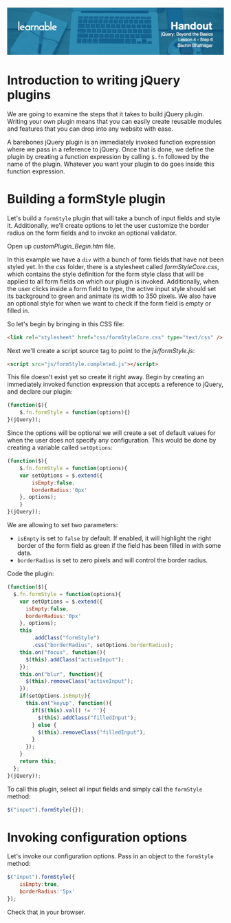 ![](headers/Sachin_Lesson_4.6.jpg)
# Introduction to writing jQuery plugins

We are going to examine the steps that it takes to build jQuery plugin. Writing your own plugin means that you can easily create reusable modules and features that you can drop into any website with ease.

A barebones jQuery plugin is an immediately invoked function expression where we pass in a reference to jQuery. Once that is done, we define the plugin by creating a function expression by calling `$.fn` followed by the name of the plugin. Whatever you want your plugin to do goes inside this function expression.

# Building a formStyle plugin

Let's build a `formStyle` plugin that will take a bunch of input fields and style it. Additionally, we'll create options to let the user customize the border radius on the form fields and to invoke an optional validator.

Open up *customPlugin_Begin.htm* file.

In this example we have a `div` with a bunch of form fields that have not been styled yet. In the *css* folder, there is a stylesheet called *formStyleCore.css*, which contains the style definition for the form style class that will be applied to all form fields on which our plugin is invoked. Additionally, when the user clicks inside a form field to type, the active input style should set its background to green and animate its width to 350 pixels. We also have an optional style for when we want to check if the form field is empty or filled in.

So let's begin by bringing in this CSS file:

```html
<link rel="stylesheet" href="css/formStyleCore.css" type="text/css" />
```

Next we'll create a script source tag to point to the *js/formStyle.js*:

```html
<script src="js/formStyle.completed.js"></script>
```

This file doesn't exist yet so create it right away. Begin by creating an immediately invoked function expression that accepts a reference to jQuery, and declare our plugin:

```js
(function($){
	$.fn.formStyle = function(options){}
}(jQuery));
```

Since the options will be optional we will create a set of default values for when the user does not specify any configuration. This would be done by creating a variable called `setOptions`:

```js
(function($){
	$.fn.formStyle = function(options){
	var setOptions = $.extend({
		isEmpty:false,
		borderRadius:'0px'
	}, options);
	}
}(jQuery));
```

We are allowing to set two parameters:

* `isEmpty` is set to `false` by default. If enabled, it will highlight the right border of the form field as green if the field has been filled in with some data.
* `borderRadius` is set to zero pixels and will control the border radius.

Code the plugin:

```js
(function($){
  $.fn.formStyle = function(options){
    var setOptions = $.extend({
      isEmpty:false,
      borderRadius:'0px'
    }, options);
    this
        .addClass("formStyle")
        .css("borderRadius", setOptions.borderRadius);
    this.on("focus", function(){
      $(this).addClass("activeInput");
    });
    this.on("blur", function(){
      $(this).removeClass("activeInput");
    });
    if(setOptions.isEmpty){
      this.on("keyup", function(){
        if($(this).val() != ''){
          $(this).addClass("filledInput");
        } else {
          $(this).removeClass("filledInput");
        }
      });
    }
    return this;
  };
}(jQuery));
```

To call this plugin, select all input fields and simply call the `formStyle` method:

```js
$("input").formStyle({});
```

# Invoking configuration options

Let's invoke our configuration options. Pass in an object to the `formStyle` method:

```js
$("input").formStyle({
	isEmpty:true,
	borderRadius:'5px'
});
```

Check that in your browser.
